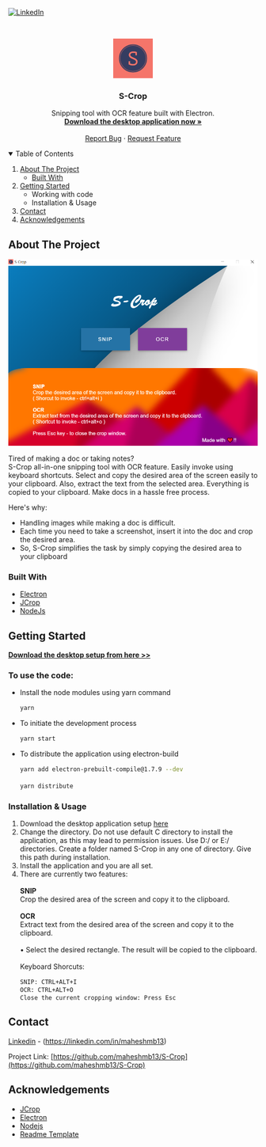 [![LinkedIn][linkedin-shield]][linkedin-url]



<!-- PROJECT LOGO -->
<br />
<p align="center">
  <a href="https://github.com/maheshmb13/S-Crop">
    <img src="images/S-logos.jpeg" alt="Logo" width="80" height="80">
  </a>

  <h3 align="center">S-Crop</h3>

  <p align="center">
    Snipping tool with OCR feature built with Electron.
    <br />
    <a href="https://github.com/maheshmb13/S-Crop/releases/"><strong>Download the desktop application now »</strong></a>
    <br />
    <br />
    <a href="https://github.com/maheshmb13/S-Crop/issues">Report Bug</a>
    ·
    <a href="https://github.com/maheshmb13/S-Crop/issues">Request Feature</a>
  </p>
</p>



<!-- TABLE OF CONTENTS -->
<details open="open">
  <summary>Table of Contents</summary>
  <ol>
    <li>
      <a href="#about-the-project">About The Project</a>
      <ul>
        <li><a href="#built-with">Built With</a></li>
      </ul>
    </li>
    <li>
      <a href="#getting-started">Getting Started</a>
      <ul>
        <li>Working with code</li>
        <li>Installation & Usage</li>
      </ul>
    </li>
    <li><a href="#contact">Contact</a></li>
    <li><a href="#acknowledgements">Acknowledgements</a></li>
  </ol>
</details>



<!-- ABOUT THE PROJECT -->
## About The Project

[![Product Name Screen Shot][product-screenshot]](https://example.com)

Tired of making a doc or taking notes? <br/>
S-Crop all-in-one snipping tool with OCR feature. Easily invoke using keyboard shortcuts. Select and copy the desired area of the screen easily to your clipboard. Also, extract the text from the selected area. Everything is copied to your clipboard. Make docs in a hassle free process.

Here's why:
* Handling images while making a doc is difficult.
* Each time you need to take a screenshot, insert it into the doc and crop the desired area.
* So, S-Crop simplifies the task by simply copying the desired area to your clipboard

### Built With

* [Electron](https://www.electronjs.org/)
* [JCrop](https://jcrop.com/)
* [NodeJs](https://nodejs.org/en/)



<!-- GETTING STARTED -->
## Getting Started

<b>[Download the desktop setup from here >>](https://github.com/maheshmb13/S-Crop/releases/) </b>

### To use the code:

* Install the node modules using yarn command
  ```sh
  yarn
  ```
* To initiate the development process
  ```sh
  yarn start
  ```
* To distribute the application using electron-build
  ```sh
  yarn add electron-prebuilt-compile@1.7.9 --dev

  yarn distribute
  ```
  

### Installation & Usage

1. Download the desktop application setup [here](https://github.com/maheshmb13/S-Crop/releases/)
2. Change the directory. Do not use default C directory to install the application, as this may lead to permission issues. Use D:/ or E:/ directories. Create a folder named S-Crop in any one of directory. Give this path during installation.
3. Install the application and you are all set.
4. There are currently two features: <br/><br/>
    <b>SNIP</b> <br/>
    Crop the desired area of the screen and copy it to the clipboard.
    <br/><br/>
    <b> OCR </b> <br/>
    Extract text from the desired area of the screen and copy it to the clipboard.
    <br/><br/>
    • Select the desired rectangle. The result will be copied to the clipboard.
    <br/><br/>
    Keyboard Shorcuts:
   ```Keyboard shortcuts
   SNIP: CTRL+ALT+I
   OCR: CTRL+ALT+O
   Close the current cropping window: Press Esc
   ```


<!-- CONTACT -->
## Contact

[Linkedin](https://linkedin.com/in/maheshmb13) - (https://linkedin.com/in/maheshmb13) <br/> 

Project Link: [https://github.com/maheshmb13/S-Crop](https://github.com/maheshmb13/S-Crop)



<!-- ACKNOWLEDGEMENTS -->
## Acknowledgements
* [JCrop](https://jcrop.com/)
* [Electron](https://www.electronjs.org/)
* [Nodejs](https://nodejs.org/en/)
* [Readme Template](https://github.com/othneildrew/Best-README-Template)





<!-- MARKDOWN LINKS & IMAGES -->
<!-- https://www.markdownguide.org/basic-syntax/#reference-style-links -->
[linkedin-shield]: https://img.shields.io/badge/-LinkedIn-black.svg?style=for-the-badge&logo=linkedin&colorB=555
[linkedin-url]: https://linkedin.com/in/maheshmb13
[product-screenshot]: images/screenshot.png
